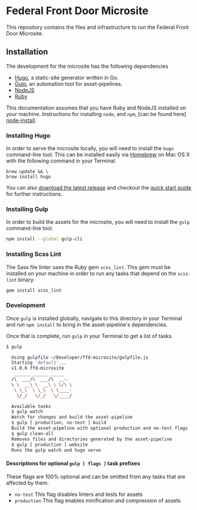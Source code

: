 # Federal Front Door Microsite

This repository contains the files and infrastructure to run the Federal Front
Door Microsite.

## Installation

The development for the microsite has the following dependencies

- [Hugo](http://gohugo.io "Hugo Homepage"), a static-site generator written in Go.
- [Gulp](http://gulpjs.com "GulpJS Homepage"), an automation tool for asset-pipelines.
- [NodeJS](https://nodejs.org/ "NodeJS Homepage")
- [Ruby](https://www.ruby-lang.org/ "Ruby Homepage")

This documentation assumes that you have Ruby and NodeJS installed on your
machine.  Instructions for installing `node`, and `npm`, [can be found here] [node-install].

[node-install]: https://nodejs.org/en/download/ "NodeJS Downloads"

### Installing Hugo

In order to serve the microsite locally, you will need to install the `hugo`
command-line tool. This can be installed easily via [Homebrew][homebrew-install]
on Mac OS X with the following command in your Terminal.

[homebrew-install]: http://brew.sh "Homebrew Installation"

```shell
brew update && \
brew install hugo
```

You can also [download the latest release][hugo-release] and checkout the
[quick start guide][hugo-quick-guide] for further instructions.

[hugo-release]: https://github.com/spf13/hugo/releases "Download Latest Hugo Release"
[hugo-quick-guide]: http://gohugo.io/overview/quickstart/ "Hugo Quickstart Guide"

### Installing Gulp

In order to build the assets for the microsite, you will need to install the
`gulp` command-line tool.

```sh
npm install --global gulp-cli
```

### Installing Scss Lint

The Sass file linter uses the Ruby gem `scss_lint`. This gem must be installed
on your machine in order to run any tasks that depend on the `scss-lint` binary.

```sh
gem install scss_lint
```

### Development

Once `gulp` is installed globally, navigate to this directory in your Terminal
and run `npm install` to bring in the asset-pipeline's dependencies.

Once that is complete, run `gulp` in your Terminal to get a list of tasks.

```sh
$ gulp

  Using gulpfile ~/Developer/ffd-microsite/gulpfile.js
  Starting 'default'...
  v1.0.0 ffd-microsite
   ______ ______ _____
  /\  ___/\  ___/\  __-.
  \ \  __\ \  __\ \ \/\ \
   \ \_\  \ \_\  \ \____-
    \/_/   \/_/   \/____/

  Available tasks
  $ gulp watch
  Watch for changes and build the asset-pipeline
  $ gulp [ production, no-test ] build
  Build the asset-pipeline with optional production and no-test flags
  $ gulp clean-all
  Removes files and directories generated by the asset-pipeline
  $ gulp [ production ] website
  Runs the gulp watch and hugo serve
```

#### Descriptions for optional `gulp [ flags ]` task prefixes

These flags are 100% optional and can be omitted from any tasks that are
affected by them.

- `no-test` This flag disables linters and tests for assets
- `production` This flag enables minification and compression of assets
